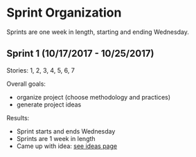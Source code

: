 # Sprint Organization
  Sprints are one week in length, starting and ending Wednesday.

## Sprint 1 (10/17/2017 - 10/25/2017)
Stories: 1, 2, 3, 4, 5, 6, 7

Overall goals:
  - organize project (choose methodology and practices)
  - generate project ideas

Results:
  - Sprint starts and ends Wednesday
  - Sprints are 1 week in length
  - Came up with idea: [see ideas page](Ideas.md)
